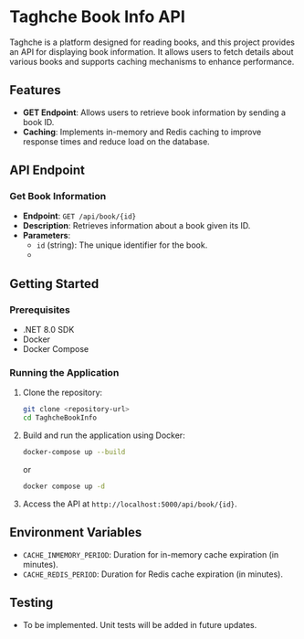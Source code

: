 # Taghche Book Info API

Taghche is a platform designed for reading books, and this project provides an API for displaying book information. It allows users to fetch details about various books and supports caching mechanisms to enhance performance.

## Features

- **GET Endpoint**: Allows users to retrieve book information by sending a book ID.
- **Caching**: Implements in-memory and Redis caching to improve response times and reduce load on the database.

## API Endpoint

### Get Book Information

- **Endpoint**: `GET /api/book/{id}`
- **Description**: Retrieves information about a book given its ID.
- **Parameters**:
  - `id` (string): The unique identifier for the book.
  - 
## Getting Started

### Prerequisites

- .NET 8.0 SDK
- Docker
- Docker Compose

### Running the Application

1. Clone the repository:
    ```bash
    git clone <repository-url>
    cd TaghcheBookInfo
    ```

2. Build and run the application using Docker:
    ```bash
    docker-compose up --build
    ```
    or
    ```bash
    docker compose up -d
    ```

3. Access the API at `http://localhost:5000/api/book/{id}`.

## Environment Variables

- `CACHE_INMEMORY_PERIOD`: Duration for in-memory cache expiration (in minutes).
- `CACHE_REDIS_PERIOD`: Duration for Redis cache expiration (in minutes).

## Testing

- To be implemented. Unit tests will be added in future updates.


